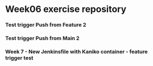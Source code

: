 # Week06 exercise repository

### Test trigger Push from Feature 2

### Test trigger Push from Main 2

### Week 7 - New Jenkinsfile with Kaniko container - feature trigger test